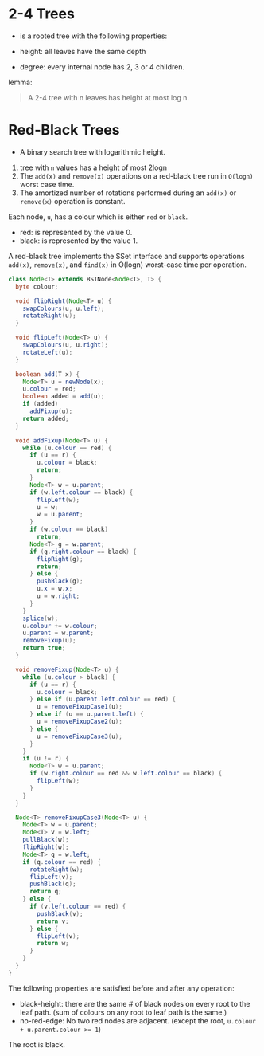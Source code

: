 # 2-4 Trees

* is a rooted tree with the following properties:

* height: all leaves have the same depth
* degree: every internal node has 2, 3 or 4 children.

lemma:

> A 2-4 tree with n leaves has height at most log n.

# Red-Black Trees

* A binary search tree with logarithmic height.

1. tree with `n` values has a height of most 2logn
1. The `add(x)` and `remove(x)` operations on a red-black tree run in `O(logn)` worst case time.
1. The amortized number of rotations performed during an `add(x)` or `remove(x)` operation is constant.

Each node, `u`, has a colour which is either `red` or `black`.

* red: is represented by the value 0.
* black: is represented by the value 1.

A red-black tree implements the SSet interface and supports
operations `add(x)`, `remove(x)`, and `find(x)` in O(logn) worst-case time
per operation.


```java
class Node<T> extends BSTNode<Node<T>, T> {
  byte colour;

  void flipRight(Node<T> u) {
    swapColours(u, u.left);
    rotateRight(u);
  }

  void flipLeft(Node<T> u) {
    swapColours(u, u.right);
    rotateLeft(u);
  }

  boolean add(T x) {
    Node<T> u = newNode(x);
    u.colour = red;
    boolean added = add(u);
    if (added)
      addFixup(u);
    return added;
  }

  void addFixup(Node<T> u) {
    while (u.colour == red) {
      if (u == r) {
        u.colour = black;
        return;
      }
      Node<T> w = u.parent;
      if (w.left.colour == black) {
        flipLeft(w);
        u = w;
        w = u.parent;
      }
      if (w.colour == black)
        return;
      Node<T> g = w.parent;
      if (g.right.colour == black) {
        flipRight(g);
        return;
      } else {
        pushBlack(g);
        u.x = w.x;
        u = w.right;
      }
    }
    splice(w);
    u.colour += w.colour;
    u.parent = w.parent;
    removeFixup(u);
    return true;
  }

  void removeFixup(Node<T> u) {
    while (u.colour > black) {
      if (u == r) {
        u.colour = black;
      } else if (u.parent.left.colour == red) {
        u = removeFixupCase1(u);
      } else if (u == u.parent.left) {
        u = removeFixupCase2(u);
      } else {
        u = removeFixupCase3(u);
      }
    }
    if (u != r) {
      Node<T> w = u.parent;
      if (w.right.colour == red && w.left.colour == black) {
        flipLeft(w);
      }
    }
  }

  Node<T> removeFixupCase3(Node<T> u) {
    Node<T> w = u.parent;
    Node<T> v = w.left;
    pullBlack(w);
    flipRight(w);
    Node<T> q = w.left;
    if (q.colour == red) {
      rotateRight(w);
      flipLeft(v);
      pushBlack(q);
      return q;
    } else {
      if (v.left.colour == red) {
        pushBlack(v);
        return v;
      } else {
        flipLeft(v);
        return w;
      }
    }
  }
}
```

The following properties are satisfied before and after any operation:

* black-height: there are the same # of black nodes on every root to the leaf path. (sum of colours on any root to leaf path is the same.)
* no-red-edge: No two red nodes are adjacent. (except the root, `u.colour + u.parent.colour >= 1`)

The root is black.
